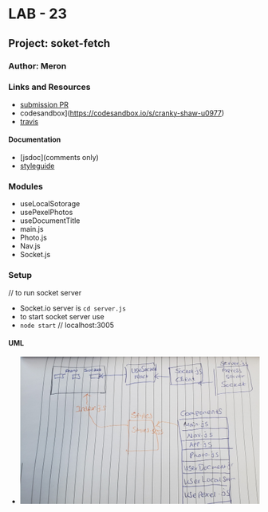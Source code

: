 # LAB - 23

## Project: soket-fetch

### Author: Meron

### Links and Resources
* [submission PR](https://github.com/meron-401n14/lab-23/pull/1)
* codesandbox](https://codesandbox.io/s/cranky-shaw-u0977)
* [travis](https://lxyz.com/)


#### Documentation
* [jsdoc](comments only)
* [styleguide](https://github.com/shri/JSDoc-Style-Guide#functions)


### Modules
* useLocalSotorage
* usePexelPhotos
* useDocumentTitle
* main.js
* Photo.js
* Nav.js
* Socket.js



### Setup
// to run socket server
* Socket.io server is  `cd server.js `
* to start socket server use 
* `node start`  // localhost:3005 


#### UML
* ![UML](UML.jpg)





